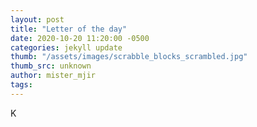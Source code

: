 ```yaml
---
layout: post
title: "Letter of the day"
date: 2020-10-20 11:20:00 -0500
categories: jekyll update
thumb: "/assets/images/scrabble_blocks_scrambled.jpg"
thumb_src: unknown
author: mister_mjir
tags:
---
```

K
